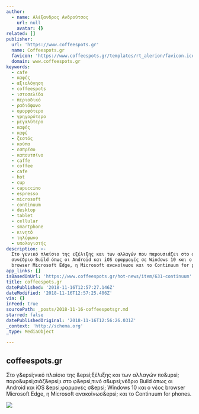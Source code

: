 ```yaml
---
author:
  - name: Αλέξανδρος Ανδρούτσος
    url: null
    avatar: {}
related: []
publisher:
  url: 'https://www.coffeespots.gr'
  name: Coffeespots.gr
  favicon: 'https://www.coffeespots.gr/templates/rt_alerion/favicon.ico'
  domain: www.coffeespots.gr
keywords:
  - cafe
  - καφές
  - αξιολόγηση
  - coffeespots
  - ιστοσελίδα
  - περιοδικό
  - ραδιόφωνο
  - ομορφότερο
  - γρηγορότερο
  - μεγαλύτερο
  - καφές
  - καφέ
  - ζεστός
  - κούπα
  - εσπρέσο
  - καπουτσίνο
  - caffe
  - coffee
  - cafe
  - hot
  - cup
  - capuccino
  - espresso
  - microsoft
  - continuum
  - desktop
  - tablet
  - cellular
  - smartphone
  - κινητό
  - τηλέφωνο
  - υπολογιστής
description: >-
  Στο γενικό πλαίσιο της εξέλιξης και των αλλαγών που παρουσιάζει στο φετινό
  συνέδριο Build όπως οι Android και iOS εφαρμογές σε Windows 10 και ο νέος
  browser Microsoft Edge, η Microsoft ανακοίνωσε και το Continuum for phones.
app_links: []
isBasedOnUrl: 'https://www.coffeespots.gr/hot-news/item/631-continuum'
title: coffeespots.gr
datePublished: '2018-11-16T12:57:27.146Z'
dateModified: '2018-11-16T12:57:25.406Z'
via: {}
inFeed: true
sourcePath: _posts/2018-11-16-coffeespotsgr.md
starred: false
datePublishedOriginal: '2018-11-16T12:56:26.031Z'
_context: 'http://schema.org'
_type: MediaObject

---
```

<article style=""><h1>coffeespots.gr</h1><p>Στο γ&amp;epsi;νικό πλαίσιο της &amp;epsi;ξέλιξης και των αλλαγών πο&amp;upsi; παρο&amp;upsi;σιάζ&amp;epsi;ι στο φ&amp;epsi;τινό σ&amp;upsi;νέδριο Build όπως οι Android και iOS &amp;epsi;φαρμογές σ&amp;epsi; Windows 10 και ο νέος browser Microsoft Edge, η Microsoft ανακοίνωσ&amp;epsi; και το Continuum for phones.</p><img src="https://www.coffeespots.gr/media/k2/items/cache/e6b24df417ad7ceb7a489b8a35382a8c_XL.jpg" /></article>